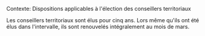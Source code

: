 Contexte: Dispositions applicables à l'élection des conseillers territoriaux

Les conseillers territoriaux sont élus pour cinq ans. Lors même qu'ils ont été élus dans l'intervalle, ils sont renouvelés intégralement au mois de mars.